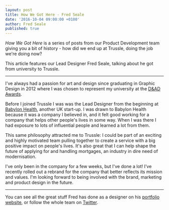 ```yaml
---
layout: post
title: How We Got Here - Fred Seale
date: '2016-10-04 09:00:00 +0100'
author: Fred Seale
published: true
---
```


*How We Got Here* is a series of posts from our Product Development team giving you a bit of history - how did we end up at Trussle, doing the job we're doing now?

This article features our Lead Designer Fred Seale, talking about he got from university to Trussle.

---

I've always had a passion for art and design since graduating in Graphic Design in 2012 where I was chosen to represent my university at the [D&AD Awards](http://www.dandad.org/en/d-ad-awards/). 

Before I joined Trussle I was was the Lead Designer from the beginning at [Babylon Health](http://www.babylonhealth.com/), another UK start-up. I was drawn to Babylon Health because it was a company I believed in, and it felt good working for a company that helps other people's lives in some way. When I was there I had exposure to lots of influential people and learned a lot from them.

This same philosophy attracted me to Trussle: I could be part of an exciting and highly motivated team pulling together to create a service with a big positive impact on people's lives. It's also great that I can help shape the future of applying for and handling mortgages, an industry in dire need of modernisation.

I've only been in the company for a few weeks, but I've done a lot! I've recently rolled out a rebrand for the company that better reflects its mission and values. I'm looking forward to being involved with the brand, marketing and product design in the future.

---

You can see all the great stuff Fred has done as a designer on his [portfolio website](http://fredseale.com/), or follow the whole team on [Twitter](https://twitter.com/TrussleTech).
